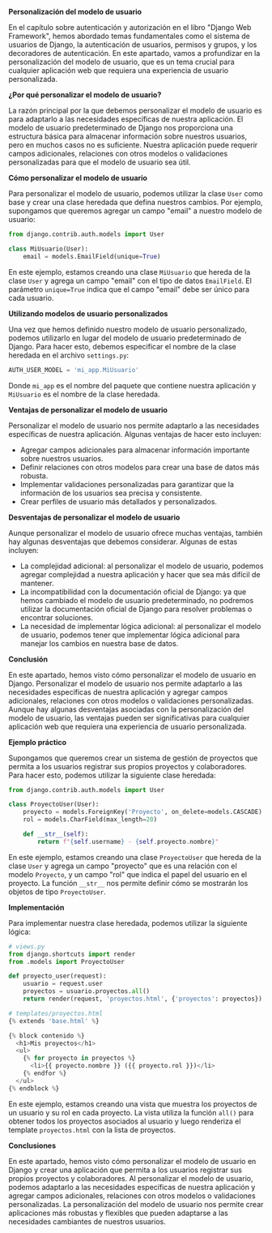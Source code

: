 **Personalización del modelo de usuario**

En el capítulo sobre autenticación y autorización en el libro "Django Web Framework", hemos abordado temas fundamentales como el sistema de usuarios de Django, la autenticación de usuarios, permisos y grupos, y los decoradores de autenticación. En este apartado, vamos a profundizar en la personalización del modelo de usuario, que es un tema crucial para cualquier aplicación web que requiera una experiencia de usuario personalizada.

**¿Por qué personalizar el modelo de usuario?**

La razón principal por la que debemos personalizar el modelo de usuario es para adaptarlo a las necesidades específicas de nuestra aplicación. El modelo de usuario predeterminado de Django nos proporciona una estructura básica para almacenar información sobre nuestros usuarios, pero en muchos casos no es suficiente. Nuestra aplicación puede requerir campos adicionales, relaciones con otros modelos o validaciones personalizadas para que el modelo de usuario sea útil.

**Cómo personalizar el modelo de usuario**

Para personalizar el modelo de usuario, podemos utilizar la clase `User` como base y crear una clase heredada que defina nuestros cambios. Por ejemplo, supongamos que queremos agregar un campo "email" a nuestro modelo de usuario:
```python
from django.contrib.auth.models import User

class MiUsuario(User):
    email = models.EmailField(unique=True)
```
En este ejemplo, estamos creando una clase `MiUsuario` que hereda de la clase `User` y agrega un campo "email" con el tipo de datos `EmailField`. El parámetro `unique=True` indica que el campo "email" debe ser único para cada usuario.

**Utilizando modelos de usuario personalizados**

Una vez que hemos definido nuestro modelo de usuario personalizado, podemos utilizarlo en lugar del modelo de usuario predeterminado de Django. Para hacer esto, debemos especificar el nombre de la clase heredada en el archivo `settings.py`:
```python
AUTH_USER_MODEL = 'mi_app.MiUsuario'
```
Donde `mi_app` es el nombre del paquete que contiene nuestra aplicación y `MiUsuario` es el nombre de la clase heredada.

**Ventajas de personalizar el modelo de usuario**

Personalizar el modelo de usuario nos permite adaptarlo a las necesidades específicas de nuestra aplicación. Algunas ventajas de hacer esto incluyen:

* Agregar campos adicionales para almacenar información importante sobre nuestros usuarios.
* Definir relaciones con otros modelos para crear una base de datos más robusta.
* Implementar validaciones personalizadas para garantizar que la información de los usuarios sea precisa y consistente.
* Crear perfiles de usuario más detallados y personalizados.

**Desventajas de personalizar el modelo de usuario**

Aunque personalizar el modelo de usuario ofrece muchas ventajas, también hay algunas desventajas que debemos considerar. Algunas de estas incluyen:

* La complejidad adicional: al personalizar el modelo de usuario, podemos agregar complejidad a nuestra aplicación y hacer que sea más difícil de mantener.
* La incompatibilidad con la documentación oficial de Django: ya que hemos cambiado el modelo de usuario predeterminado, no podremos utilizar la documentación oficial de Django para resolver problemas o encontrar soluciones.
* La necesidad de implementar lógica adicional: al personalizar el modelo de usuario, podemos tener que implementar lógica adicional para manejar los cambios en nuestra base de datos.

**Conclusión**

En este apartado, hemos visto cómo personalizar el modelo de usuario en Django. Personalizar el modelo de usuario nos permite adaptarlo a las necesidades específicas de nuestra aplicación y agregar campos adicionales, relaciones con otros modelos o validaciones personalizadas. Aunque hay algunas desventajas asociadas con la personalización del modelo de usuario, las ventajas pueden ser significativas para cualquier aplicación web que requiera una experiencia de usuario personalizada.

**Ejemplo práctico**

Supongamos que queremos crear un sistema de gestión de proyectos que permita a los usuarios registrar sus propios proyectos y colaboradores. Para hacer esto, podemos utilizar la siguiente clase heredada:
```python
from django.contrib.auth.models import User

class ProyectoUser(User):
    proyecto = models.ForeignKey('Proyecto', on_delete=models.CASCADE)
    rol = models.CharField(max_length=20)

    def __str__(self):
        return f"{self.username} - {self.proyecto.nombre}"
```
En este ejemplo, estamos creando una clase `ProyectoUser` que hereda de la clase `User` y agrega un campo "proyecto" que es una relación con el modelo `Proyecto`, y un campo "rol" que indica el papel del usuario en el proyecto. La función `__str__` nos permite definir cómo se mostrarán los objetos de tipo `ProyectoUser`.

**Implementación**

Para implementar nuestra clase heredada, podemos utilizar la siguiente lógica:
```python
# views.py
from django.shortcuts import render
from .models import ProyectoUser

def proyecto_user(request):
    usuario = request.user
    proyectos = usuario.proyectos.all()
    return render(request, 'proyectos.html', {'proyectos': proyectos})

# templates/proyectos.html
{% extends 'base.html' %}

{% block contenido %}
  <h1>Mis proyectos</h1>
  <ul>
    {% for proyecto in proyectos %}
      <li>{{ proyecto.nombre }} ({{ proyecto.rol }})</li>
    {% endfor %}
  </ul>
{% endblock %}
```
En este ejemplo, estamos creando una vista que muestra los proyectos de un usuario y su rol en cada proyecto. La vista utiliza la función `all()` para obtener todos los proyectos asociados al usuario y luego renderiza el template `proyectos.html` con la lista de proyectos.

**Conclusiones**

En este apartado, hemos visto cómo personalizar el modelo de usuario en Django y crear una aplicación que permita a los usuarios registrar sus propios proyectos y colaboradores. Al personalizar el modelo de usuario, podemos adaptarlo a las necesidades específicas de nuestra aplicación y agregar campos adicionales, relaciones con otros modelos o validaciones personalizadas. La personalización del modelo de usuario nos permite crear aplicaciones más robustas y flexibles que pueden adaptarse a las necesidades cambiantes de nuestros usuarios.